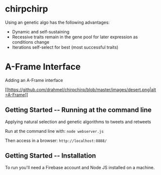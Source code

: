 # chirpchirp

Using an genetic algo has the following advantages:

* Dynamic and self-sustaining
* Recessive traits remain in the gene pool for later expression as conditions change
* Iterations self-select for best (most successful traits)

# A-Frame Interface

Adding an A-Frame interface

[[https://github.com/drahmel/chirpchirp/blob/master/images/desert.png|alt=A-Frame]]


## Getting Started -- Running at the command line

Applying natural selection and genetic algorithms to tweets and retweets

Run at the command line with:
`node webserver.js`

Then access in a browser:
`http://localhost:8888/`

## Getting Started -- Installation

To run you'll need a Firebase account and Node JS installed on a machine.

